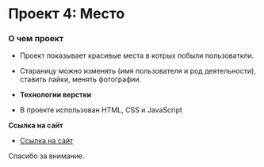 # Проект 4: Место

### О чем проект

- Проект показывает красивые места в котрых побыли пользоваткли.
- Стараницу можно изменять (имя пользователя и род деятельности), ставить лайки, менять фотографии.
- **Технологии верстки**

- В проекте использован HTML, CSS и JavaScript

**Ссылка на сайт**

- [Ссылка на сайт](https://alexandr198101.github.io/mesto/)

Спасибо за внимание.
